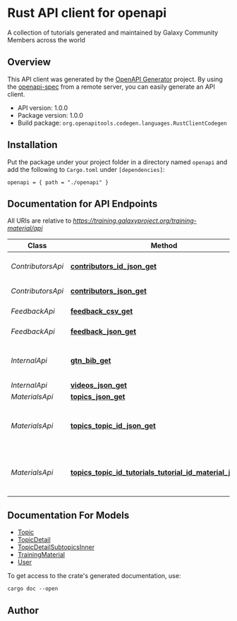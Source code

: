 # Rust API client for openapi

A collection of tutorials generated and maintained by Galaxy Community Members across the world


## Overview

This API client was generated by the [OpenAPI Generator](https://openapi-generator.tech) project.  By using the [openapi-spec](https://openapis.org) from a remote server, you can easily generate an API client.

- API version: 1.0.0
- Package version: 1.0.0
- Build package: `org.openapitools.codegen.languages.RustClientCodegen`

## Installation

Put the package under your project folder in a directory named `openapi` and add the following to `Cargo.toml` under `[dependencies]`:

```
openapi = { path = "./openapi" }
```

## Documentation for API Endpoints

All URIs are relative to *https://training.galaxyproject.org/training-material/api*

Class | Method | HTTP request | Description
------------ | ------------- | ------------- | -------------
*ContributorsApi* | [**contributors_id_json_get**](docs/ContributorsApi.md#contributors_id_json_get) | **GET** /contributors/{id}.json | Get individual Contributors
*ContributorsApi* | [**contributors_json_get**](docs/ContributorsApi.md#contributors_json_get) | **GET** /contributors.json | List all Contributors
*FeedbackApi* | [**feedback_csv_get**](docs/FeedbackApi.md#feedback_csv_get) | **GET** /feedback.csv | Obtain user feedback.
*FeedbackApi* | [**feedback_json_get**](docs/FeedbackApi.md#feedback_json_get) | **GET** /feedback.json | Obtain user feedback.
*InternalApi* | [**gtn_bib_get**](docs/InternalApi.md#gtn_bib_get) | **GET** /gtn.bib | Get the full GTN bibliography library
*InternalApi* | [**videos_json_get**](docs/InternalApi.md#videos_json_get) | **GET** /videos.json | List videos
*MaterialsApi* | [**topics_json_get**](docs/MaterialsApi.md#topics_json_get) | **GET** /topics.json | List topics
*MaterialsApi* | [**topics_topic_id_json_get**](docs/MaterialsApi.md#topics_topic_id_json_get) | **GET** /topics/{topicId}.json | Get information about a specific topic
*MaterialsApi* | [**topics_topic_id_tutorials_tutorial_id_material_json_get**](docs/MaterialsApi.md#topics_topic_id_tutorials_tutorial_id_material_json_get) | **GET** /topics/{topicId}/tutorials/{tutorialId}/{material}.json | Get information about a specific topic


## Documentation For Models

 - [Topic](docs/Topic.md)
 - [TopicDetail](docs/TopicDetail.md)
 - [TopicDetailSubtopicsInner](docs/TopicDetailSubtopicsInner.md)
 - [TrainingMaterial](docs/TrainingMaterial.md)
 - [User](docs/User.md)


To get access to the crate's generated documentation, use:

```
cargo doc --open
```

## Author



